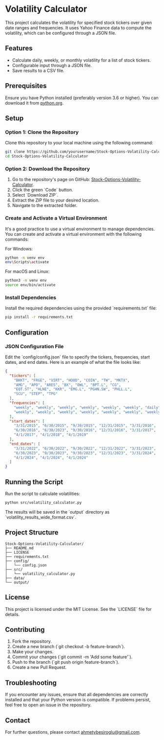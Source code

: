 
# Volatility Calculator

This project calculates the volatility for specified stock tickers over given date ranges and frequencies. It uses Yahoo Finance data to compute the volatility, which can be configured through a JSON file.

## Features

- Calculate daily, weekly, or monthly volatility for a list of stock tickers.
- Configurable input through a JSON file.
- Save results to a CSV file.

## Prerequisites

Ensure you have Python installed (preferably version 3.6 or higher). You can download it from [python.org](https://www.python.org/).

## Setup

### Option 1: Clone the Repository

Clone this repository to your local machine using the following command:

```bash
git clone https://github.com/yourusername/Stock-Options-Volatility-Calculator.git
cd Stock-Options-Volatility-Calculator
```

### Option 2: Download the Repository

1. Go to the repository's page on GitHub: [Stock-Options-Volatility-Calculator](https://github.com/yourusername/Stock-Options-Volatility-Calculator).
2. Click the green \`Code\` button.
3. Select \`Download ZIP\`.
4. Extract the ZIP file to your desired location.
5. Navigate to the extracted folder.

### Create and Activate a Virtual Environment

It's a good practice to use a virtual environment to manage dependencies. You can create and activate a virtual environment with the following commands:

For Windows:

```bash
python -m venv env
env\Scripts\activate
```

For macOS and Linux:

```bash
python3 -m venv env
source env/bin/activate
```

### Install Dependencies

Install the required dependencies using the provided \`requirements.txt\` file:

```bash
pip install -r requirements.txt
```

## Configuration

### JSON Configuration File

Edit the \`config/config.json\` file to specify the tickers, frequencies, start dates, and end dates. Here is an example of what the file looks like:

```json
{
  "tickers": [
    "BKKT", "FRGE", "VIRT", "HOOD", "COIN", "TW", "MKTX",
    "AMG", "APO", "ARES", "BX", "OWL", "BPT.L", "CG",
    "EQT.ST", "HLNE", "KKR", "EMG.L", "PGHN.SW", "PHLL.L",
    "SCU", "STEP", "TPG"
  ],
  "frequencies": [
    "weekly", "weekly", "weekly", "weekly", "weekly", "weekly", "daily",
    "weekly", "weekly", "weekly", "weekly", "weekly", "weekly", "weekly"
  ],
  "start_dates": [
    "3/31/2015", "6/30/2015", "9/30/2015", "12/31/2015", "3/31/2016",
    "6/30/2016", "6/30/2023", "9/30/2016", "12/31/2016", "3/31/2017",
    "4/1/2017", "4/1/2018", "4/1/2019"
  ],
  "end_dates": [
    "3/31/2022", "6/30/2022", "9/30/2022", "12/31/2022", "3/31/2023",
    "6/30/2023", "9/30/2023", "9/30/2023", "12/31/2023", "3/31/2024",
    "4/1/2024", "4/1/2024", "4/1/2024"
  ]
}
```

## Running the Script

Run the script to calculate volatilities:

```bash
python src/volatility_calculator.py
```

The results will be saved in the \`output\` directory as \`volatility_results_wide_format.csv\`.

## Project Structure

```
Stock-Options-Volatility-Calculator/
├── README.md
├── LICENSE
├── requirements.txt
├── config/
│   └── config.json
├── src/
│   └── volatility_calculator.py
├── data/
└── output/
```

## License

This project is licensed under the MIT License. See the \`LICENSE\` file for details.

## Contributing

1. Fork the repository.
2. Create a new branch (\`git checkout -b feature-branch\`).
3. Make your changes.
4. Commit your changes (\`git commit -m 'Add some feature'\`).
5. Push to the branch (\`git push origin feature-branch\`).
6. Create a new Pull Request.

## Troubleshooting

If you encounter any issues, ensure that all dependencies are correctly installed and that your Python version is compatible. If problems persist, feel free to open an issue in the repository.

## Contact

For further questions, please contact ahmetybesiroglu@gmail.com.
